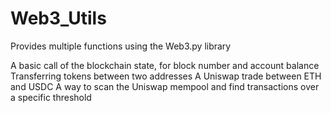 # Web3_Utils
Provides multiple functions using the Web3.py library

A basic call of the blockchain state, for block number and account balance
Transferring tokens between two addresses
A Uniswap trade between ETH and USDC
A way to scan the Uniswap mempool and find transactions over a specific threshold
